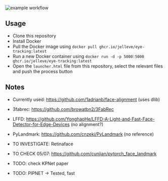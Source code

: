 ![example workflow](https://github.com/JelleVE/eye-tracking/actions/workflows/docker-publish.yml/badge.svg)

## Usage
* Clone this repository
* Install Docker
* Pull the Docker image using `docker pull ghcr.io/jelleve/eye-tracking:latest`
* Run a new Docker container using `docker run -d -p 5000:5000 ghcr.io/jelleve/eye-tracking:latest`
* Open the `launcher.html` file from this repository, select the relevant files and push the process button

## Notes
* Currently used: https://github.com/1adrianb/face-alignment (uses dlib)
* 3fabrec: https://github.com/browatbn2/3FabRec
* LFFD: https://github.com/YonghaoHe/LFFD-A-Light-and-Fast-Face-Detector-for-Edge-Devices (no alignment?)
* PyLandmark: https://github.com/cnzeki/PyLandmark (no reference)
* TO INVESTIGATE: Retinaface

* TO CHECK 05/07: https://github.com/cunjian/pytorch_face_landmark
* TODO: check KPNet paper
* TODO: PIPNET -> Tested, fast
